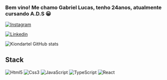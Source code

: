 ### Bem vino! Me chamo Gabriel Lucas, tenho 24anos, atualmente cursando A.D.S 😀

[![Instagram](https://img.shields.io/badge/Instagram-E4405F?style=for-the-badge&logo=instagram&logoColor=white)](https://www.instagram.com/gbiellukas/)

[![Linkedin](https://img.shields.io/badge/LinkedIn-0077B5?style=for-the-badge&logo=linkedin&logoColor=white)](https://www.linkedin.com/in/gabriel-lucas-539a28234/)

![Kiondartel GitHub stats](https://github-readme-stats.vercel.app/api?username=kiondartel&show_icons=true&theme=dracula)

## Stack 
<div> 
 <img align="center" alt="Html5" src="https://img.shields.io/badge/HTML5-E34F26?style=for-the-badge&logo=html5&logoColor=white">
 <img align="center" alt="Css3" src="https://img.shields.io/badge/CSS3-1572B6?style=for-the-badge&logo=css3&logoColor=white">
 <img align="center" alt="JavaScript" src="https://img.shields.io/badge/JavaScript-323330?style=for-the-badge&logo=javascript&logoColor=F7DF1E">
 <img align="center" alt="TypeScript" src="https://img.shields.io/badge/TypeScript-007ACC?style=for-the-badge&logo=typescript&logoColor=white">
 <img align="center" alt="React" src="https://img.shields.io/badge/React-20232A?style=for-the-badge&logo=react&logoColor=61DAFB">
</div>
